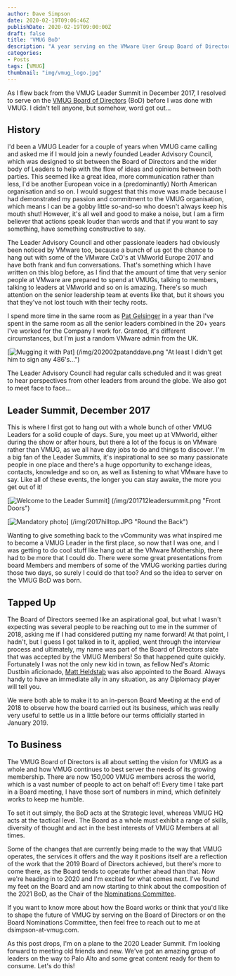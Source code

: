 ```yaml
---
author: Dave Simpson
date: 2020-02-19T09:06:46Z
publishDate: 2020-02-19T09:00:00Z
draft: false
title: 'VMUG BoD'
description: "A year serving on the VMware User Group Board of Directors"
categories:
- Posts
tags: [VMUG]
thumbnail: "img/vmug_logo.jpg"
---
```

As I flew back from the VMUG Leader Summit in December 2017, I resolved to serve on the [VMUG Board of Directors](https://www.vmug.com/about-vmug/board-of-directors) (BoD) before I was done with VMUG. I didn't tell anyone, but somehow, word got out...

## History ##
I'd been a VMUG Leader for a couple of years when VMUG came calling and asked me if I would join a newly founded Leader Advisory Council, which was designed to sit between the Board of Directors and the wider body of Leaders to help with the flow of ideas and opinions between both parties. This seemed like a great idea, more communication rather than less, I'd be another European voice in a (predominantly) North American organisation and so on. I would suggest that this move was made because I had demonstrated my passion and commitment to the VMUG organisation, which means I can be a gobby little so-and-so who doesn't always keep his mouth shut! However, it's all well and good to make a noise, but I am a firm believer that actions speak louder than words and that if you want to say something, have something constructive to say.

The Leader Advisory Council and other passionate leaders had obviously been noticed by VMware too, because a bunch of us got the chance to hang out with some of the VMware CxO's at VMworld Europe 2017 and have both frank and fun conversations. That's something which I have written on this blog before, as I find that the amount of time that very senior people at VMware are prepared to spend at VMUGs, talking to members, talking to leaders at VMworld and so on is amazing. There's so much attention on the senior leadership team at events like that, but it shows you that they've not lost touch with their techy roots. 

I spend more time in the same room as [Pat Gelsinger](https://twitter.com/PGelsinger) in a year than I've spent in the same room as all the senior leaders combined in the 20+ years I've worked for the Company I work for. Granted, it's different circumstances, but I'm just a random VMware admin from the UK. 

[![Mugging it with Pat](/img/202002patanddave.png)] (/img/202002patanddave.png "At least I didn't get him to sign any 486's...")

The Leader Advisory Council had regular calls scheduled and it was great to hear perspectives from other leaders from around the globe. We also got to meet face to face...

## Leader Summit, December 2017 ##
This is where I first got to hang out with a whole bunch of other VMUG Leaders for a solid couple of days. Sure, you meet up at VMworld, either during the show or after hours, but there a lot of the focus is on VMware rather than VMUG, as we all have day jobs to do and things to discover. I'm a big fan of the Leader Summits, it's inspirational to see so many passionate people in one place and there's a huge opportunity to exchange ideas, contacts, knowledge and so on, as well as listening to what VMware have to say. Like all of these events, the longer you can stay awake, the more you get out of it! 


[![Welcome to the Leader Summit](/img/201712leadersummit.png)] (/img/201712leadersummit.png "Front Doors")

[![Mandatory photo](/img/2017hilltop.JPG)] (/img/2017hilltop.JPG
 "Round the Back")

Wanting to give something back to the vCommunity was what inspired me to become a VMUG Leader in the first place, so now that I was one, and I was getting to do cool stuff like hang out at the VMware Mothership, there had to be more that I could do. There were some great presentations from board Members and members of some of the VMUG working parties during those two days, so surely I could do that too? And so the idea to server on the VMUG BoD was born.

## Tapped Up ##
The Board of Directors seemed like an aspirational goal, but what I wasn't expecting was several people to be reaching out to me in the summer of 2018, asking me if I had considered putting my name forward! At that point, I hadn't, but I guess I got talked in to it, applied, went through the interview process and ultimately, my name was part of the Board of Directors slate that was accepted by the VMUG Members! So that happened quite quickly. Fortunately I was not the only new kid in town, as fellow Ned's Atomic Dustbin aficionado, [Matt Heldstab](https://twitter.com/mattheldstab) was also appointed to the Board. Always handy to have an immediate ally in any situation, as any Diplomacy player will tell you.

We were both able to make it to an in-person Board Meeting at the end of 2018 to observe how the board carried out its business, which was really very useful to settle us in a little before our terms officially started in January 2019. 

## To Business ##
The VMUG Board of Directors is all about setting the vision for VMUG as a whole and how VMUG continues to best server the needs of its growing membership. There are now 150,000 VMUG members across the world, which is a vast number of people to act on behalf of! Every time I take part in a Board meeting, I have those sort of numbers in mind, which definitely works to keep me humble.

To set it out simply, the BoD acts at the Strategic level, whereas VMUG HQ acts at the tactical level. The Board as a whole must exhibit a range of skills, diversity of thought and act in the best interests of VMUG Members at all times.

Some of the changes that are currently being made to the way that VMUG operates, the services it offers and the way it positions itself are a reflection of the work that the 2019 Board of Directors achieved, but there's more to come there, as the Board tends to operate further ahead than that. Now we're heading in to 2020 and I'm excited for what comes next. I've found my feet on the Board and am now starting to think about the composition of the 2021 BoD, as the Chair of the [Nominations Committee](https://www.vmug.com/vmug2019/about-vmug/board-of-directors/board-nomination). 

If you want to know more about how the Board works or think that you'd like to shape the future of VMUG by serving on the Board of Directors or on the Board Nominations Committee, then feel free to reach out to me at dsimpson-at-vmug.com. 

As this post drops, I'm on a plane to the 2020 Leader Summit. I'm looking forward to meeting old friends and new. We've got an amazing group of leaders on the way to Palo Alto and some great content ready for them to consume. Let's do this!